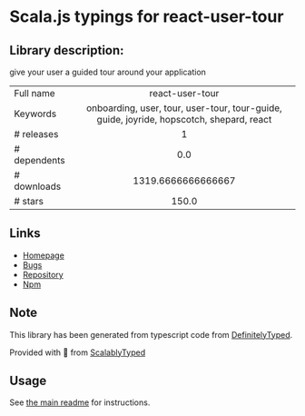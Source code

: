 
# Scala.js typings for react-user-tour


## Library description:
give your user a guided tour around your application

|                    |                 |
| ------------------ | :-------------: |
| Full name          | react-user-tour |
| Keywords           | onboarding, user, tour, user-tour, tour-guide, guide, joyride, hopscotch, shepard, react |
| # releases         | 1 |
| # dependents       | 0.0 |
| # downloads        | 1319.6666666666667 |
| # stars            | 150.0 |

## Links
- [Homepage](https://github.com/socialtables/react-user-tour)
- [Bugs](https://github.com/socialtables/react-user-tour/issues)
- [Repository](https://github.com/socialtables/react-user-tour)
- [Npm](https://www.npmjs.com/package/react-user-tour)
    


## Note
This library has been generated from typescript code from [DefinitelyTyped](https://definitelytyped.org).

Provided with :purple_heart: from [ScalablyTyped](https://github.com/oyvindberg/ScalablyTyped)

## Usage
See [the main readme](../../readme.md) for instructions.


